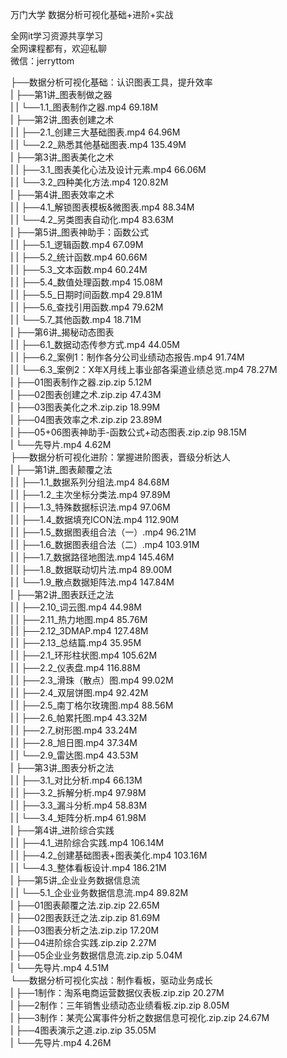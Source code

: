 万门大学 数据分析可视化基础+进阶+实战

全网it学习资源共享学习<br>全网课程都有，欢迎私聊<br>微信：jerryttom<br>

├──数据分析可视化基础：认识图表工具，提升效率<br> | ├──第1讲_图表制做之器<br> | | └──1.1_图表制作之器.mp4 69.18M<br> | ├──第2讲_图表创建之术<br> | | ├──2.1_创建三大基础图表.mp4 64.96M<br> | | └──2.2_熟悉其他基础图表.mp4 135.49M<br> | ├──第3讲_图表美化之术<br> | | ├──3.1_图表美化心法及设计元素.mp4 66.06M<br> | | └──3.2_四种美化方法.mp4 120.82M<br> | ├──第4讲_图表效率之术<br> | | ├──4.1_解锁图表模板&amp;微图表.mp4 88.34M<br> | | └──4.2_另类图表自动化.mp4 83.63M<br> | ├──第5讲_图表神助手：函数公式<br> | | ├──5.1_逻辑函数.mp4 67.09M<br> | | ├──5.2_统计函数.mp4 60.66M<br> | | ├──5.3_文本函数.mp4 60.24M<br> | | ├──5.4_数值处理函数.mp4 15.08M<br> | | ├──5.5_日期时间函数.mp4 29.81M<br> | | ├──5.6_查找引用函数.mp4 79.62M<br> | | └──5.7_其他函数.mp4 18.71M<br> | ├──第6讲_揭秘动态图表<br> | | ├──6.1_数据动态传参方式.mp4 44.05M<br> | | ├──6.2_案例1：制作各分公司业绩动态报告.mp4 91.74M<br> | | └──6.3_案例2：X年X月线上事业部各渠道业绩总览.mp4 78.27M<br> | ├──01图表制作之器.zip.zip 5.12M<br> | ├──02图表创建之术.zip.zip 47.43M<br> | ├──03图表美化之术.zip.zip 18.99M<br> | ├──04图表效率之术.zip.zip 23.89M<br> | ├──05+06图表神助手-函数公式+动态图表.zip.zip 98.15M<br> | └──先导片.mp4 4.62M<br> ├──数据分析可视化进阶：掌握进阶图表，晋级分析达人<br> | ├──第1讲_图表颠覆之法<br> | | ├──1.1_数据系列分组法.mp4 84.68M<br> | | ├──1.2_主次坐标分类法.mp4 97.89M<br> | | ├──1.3_特殊数据标识法.mp4 97.06M<br> | | ├──1.4_数据填充ICON法.mp4 112.90M<br> | | ├──1.5_数据图表组合法（一）.mp4 96.21M<br> | | ├──1.6_数据图表组合法（二）.mp4 103.91M<br> | | ├──1.7_数据路径地图法.mp4 145.46M<br> | | ├──1.8_数据联动切片法.mp4 89.00M<br> | | └──1.9_散点数据矩阵法.mp4 147.84M<br> | ├──第2讲_图表跃迁之法<br> | | ├──2.10_词云图.mp4 44.98M<br> | | ├──2.11_热力地图.mp4 85.76M<br> | | ├──2.12_3DMAP.mp4 127.48M<br> | | ├──2.13_总结篇.mp4 35.95M<br> | | ├──2.1_环形柱状图.mp4 105.62M<br> | | ├──2.2_仪表盘.mp4 116.88M<br> | | ├──2.3_滑珠（散点）图.mp4 99.02M<br> | | ├──2.4_双层饼图.mp4 92.42M<br> | | ├──2.5_南丁格尔玫瑰图.mp4 88.56M<br> | | ├──2.6_帕累托图.mp4 43.32M<br> | | ├──2.7_树形图.mp4 33.24M<br> | | ├──2.8_旭日图.mp4 37.34M<br> | | └──2.9_雷达图.mp4 43.53M<br> | ├──第3讲_图表分析之法<br> | | ├──3.1_对比分析.mp4 66.13M<br> | | ├──3.2_拆解分析.mp4 97.98M<br> | | ├──3.3_漏斗分析.mp4 58.83M<br> | | └──3.4_矩阵分析.mp4 61.98M<br> | ├──第4讲_进阶综合实践<br> | | ├──4.1_进阶综合实践.mp4 106.14M<br> | | ├──4.2_创建基础图表+图表美化.mp4 103.16M<br> | | └──4.3_整体看板设计.mp4 186.21M<br> | ├──第5讲_企业业务数据信息流<br> | | └──5.1_企业业务数据信息流.mp4 89.82M<br> | ├──01图表颠覆之法.zip.zip 22.65M<br> | ├──02图表跃迁之法.zip.zip 81.69M<br> | ├──03图表分析之法.zip.zip 17.20M<br> | ├──04进阶综合实践.zip.zip 2.27M<br> | ├──05企业业务数据信息流.zip.zip 5.04M<br> | └──先导片.mp4 4.51M<br> └──数据分析可视化实战：制作看板，驱动业务成长<br> | ├──1制作：淘系电商运营数据仪表板.zip.zip 20.27M<br> | ├──2制作：三年销售业绩动态业绩看板.zip.zip 8.05M<br> | ├──3制作：某壳公寓事件分析之数据信息可视化.zip.zip 24.67M<br> | ├──4图表演示之道.zip.zip 35.05M<br> | └──先导片.mp4 4.26M